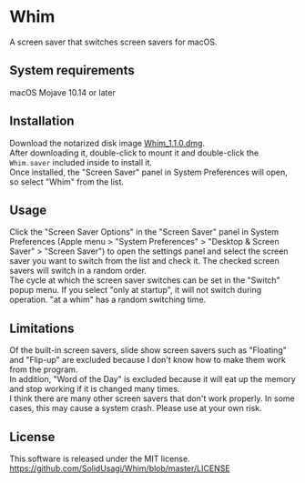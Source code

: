 # Whim
A screen saver that switches screen savers for macOS.  

## System requirements
macOS Mojave 10.14 or later  

## Installation
Download the notarized disk image [Whim_1.1.0.dmg](https://github.com/SolidUsagi/Whim/releases/latest/download/Whim_1.1.0.dmg).  
After downloading it, double-click to mount it and double-click the `Whim.saver` included inside to install it.  
Once installed, the "Screen Saver" panel in System Preferences will open, so select "Whim" from the list.  

## Usage
Click the "Screen Saver Options" in the "Screen Saver" panel in System Preferences (Apple menu > "System Preferences" > "Desktop & Screen Saver" > "Screen Saver") to open the settings panel and select the screen saver you want to switch from the list and check it. The checked screen savers will switch in a random order.  
The cycle at which the screen saver switches can be set in the "Switch" popup menu. If you select "only at startup", it will not switch during operation. "at a whim" has a random switching time.  

## Limitations
Of the built-in screen savers, slide show screen savers such as "Floating" and "Flip-up" are excluded because I don't know how to make them work from the program.  
In addition, "Word of the Day" is excluded because it will eat up the memory and stop working if it is changed many times.  
I think there are many other screen savers that don't work properly. In some cases, this may cause a system crash. Please use at your own risk.  

## License
This software is released under the MIT license.  
https://github.com/SolidUsagi/Whim/blob/master/LICENSE  
